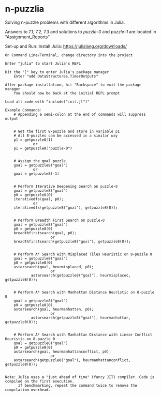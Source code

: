 # n-puzzlia
Solving n-puzzle problems with different algorithms in Julia.

Answers to 7.1, 7.2, 7.3 and solutions to *puzzle-0* and *puzzle-1* are located in "Assignment_Reports"

Set-up and Run:
	Install Julia: https://julialang.org/downloads/

	On Command Line/Terminal, change directory into the project

	Enter "julia" to start Julia's REPL

	Hit the "]" key to enter Julia's package manager
		Enter "add DataStructures,TimerOutputs"

	After package installation, hit "Backspace" to exit the package manager
		You should now be back at the initial REPL prompt

	Load all code with "include("init.jl")"

	Example Commands:
		# Appending a semi-colon at the end of commands will suppress output

		
		# Get the first 8-puzzle and store in variable p1
		# All 8-puzzles can be accessed in a similar way
		p1 = getpuzzle8(1)
		         or
		p1 = getpuzzle8("puzzle-0")


		# Assign the goal puzzle
		goal = getpuzzle8("goal")
		         or
		goal = getpuzzle8(-1)


		# Perform Iterative Deepening Search on puzzle-0
		goal = getpuzzle8("goal")
		p0 = getpuzzle8(0)
		iterativedfs(goal, p0);
		         or
		iterativedfs(getpuzzle8("goal"), getpuzzle8(0));


		# Perform Breadth First Search on puzzle-0
		goal = getpuzzle8("goal")
		p0 = getpuzzle8(0)
		breadthfirstsearch(goal, p0);
                         or
		breadthfirstsearch(getpuzzle8("goal"), getpuzzle8(0));


		# Perform A* Search with Misplaced Tiles Heuristic on 8-puzzle 0
		goal = getpuzzle8("goal")
		p0 = getpuzzle8(0)
		astarsearch(goal, heurmisplaced, p0);	
                         or
                astarsearch(getpuzzle8("goal"), heurmisplaced, getpuzzle8(0));

		
		# Perform A* Search with Manhattan Distance Heuristic on 8-puzzle 0
		goal = getpuzzle8("goal")
		p0 = getpuzzle8(0)
		astarsearch(goal, heurmanhattan, p0);
                         or
                astarsearch(getpuzzle8("goal"), heurmanhattan, getpuzzle8(0));


		# Perform A* Search with Manhattan Distance with Linear Conflict Heuristic on 8-puzzle 0
		goal = getpuzzle8("goal")
		p0 = getpuzzle8(0)
		astarsearch(goal, heurmanhattanconflict, p0);
                         or
		astarsearch(getpuzzle8("goal"), heurmanhattanconflict, getpuzzle8(0));
		

	Note: Julia uses a "just ahead of time" (fancy JIT) compiler. Code is compiled on the first execution.
	      If benchmarking, repeat the command twice to remove the compilation overhead.
		
